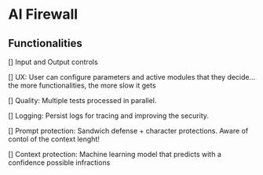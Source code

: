 # AI Firewall

## Functionalities

[] Input and Output controls

[] UX: User can configure parameters and active modules that they decide... the more functionalities, the more slow it gets

[] Quality: Multiple tests processed in parallel.

[] Logging: Persist logs for tracing and improving the security.

[] Prompt protection: Sandwich defense + character protections. Aware of contol of the context lenght!

[] Context protection: Machine learning model that predicts with a confidence possible infractions
